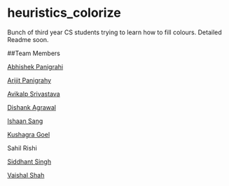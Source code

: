 # heuristics_colorize

Bunch of third year CS students trying to learn how to fill colours. Detailed Readme soon.

##Team Members

[Abhishek Panigrahi](https://github.com/abhishekpanigrahi1996)

[Arijit Panigrahy](https://github.com/arijitiit)

[Avikalp Srivastava](https://github.com/Avikalp7)

[Dishank Agrawal](https://github.com/dkagrawal)

[Ishaan Sang](https://github.com/ishaansang)

[Kushagra Goel](https://github.com/Kushagra-Goel)

Sahil Rishi

[Siddhant Singh](https://github.com/siddhant-08)

[Vaishal Shah](https://github.com/Vaishal-shah)
